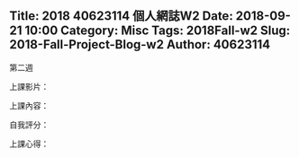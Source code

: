 Title: 2018 40623114 個人網誌W2
Date: 2018-09-21 10:00
Category: Misc
Tags: 2018Fall-w2
Slug: 2018-Fall-Project-Blog-w2
Author: 40623114
---


<!-- PELICAN_END_SUMMARY -->

第二週

上課影片：

上課內容：

自我評分：

上課心得：
